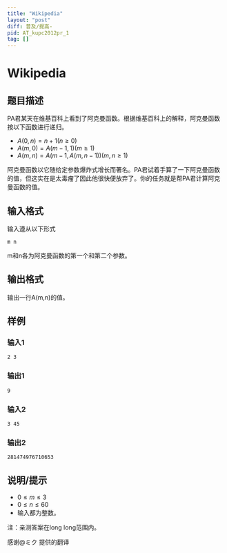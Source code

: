 ```yaml
---
title: "Wikipedia"
layout: "post"
diff: 普及/提高-
pid: AT_kupc2012pr_1
tag: []
---
```


# Wikipedia

## 题目描述

PA君某天在维基百科上看到了阿克曼函数。根据维基百科上的解释，阿克曼函数按以下函数进行递归。
- $A(0,n)=n+1(n≥0)$
- $A(m,0)=A(m-1,1)(m≥1)$
- $A(m,n)=A(m-1,A(m,n-1))(m,n≥1)$

阿克曼函数以它随给定参数爆炸式增长而著名。PA君试着手算了一下阿克曼函数的值，但这实在是太毒瘤了因此他很快便放弃了。你的任务就是帮PA君计算阿克曼函数的值。

## 输入格式

输入遵从以下形式
```
m n
```
m和n各为阿克曼函数的第一个和第二个参数。

## 输出格式

输出一行A(m,n)的值。
## 样例
### 输入1
```
2 3
```
### 输出1
```
9
```
### 输入2
```
3 45
```
### 输出2
```
281474976710653
```

## 说明/提示

- $0≤m≤3$
- $0≤n≤60$
- 输入都为整数。

注：亲测答案在long long范围内。

感谢@ミク 提供的翻译

